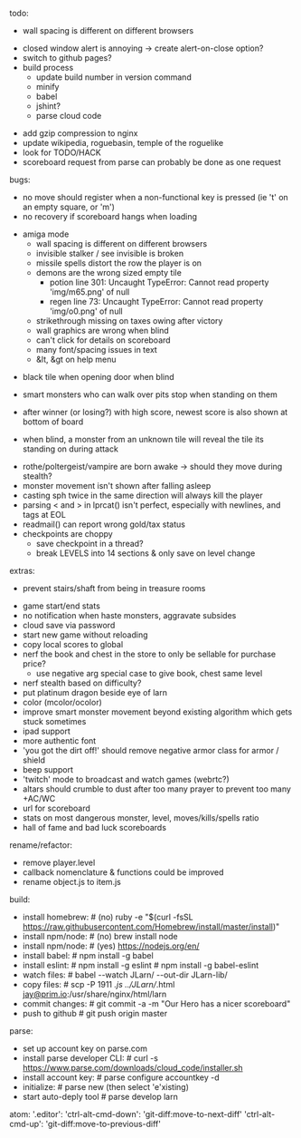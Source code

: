 todo:
- wall spacing is different on different browsers
+ closed window alert is annoying -> create alert-on-close option?
+ switch to github pages?
+ build process
  + update build number in version command
  + minify
  + babel
  + jshint?
  + parse cloud code
- add gzip compression to nginx
- update wikipedia, roguebasin, temple of the roguelike
- look for TODO/HACK
- scoreboard request from parse can probably be done as one request


bugs:
* no move should register when a non-functional key is pressed (ie 't' on an empty square, or 'm')
* no recovery if scoreboard hangs when loading
+ amiga mode
  - wall spacing is different on different browsers
  - invisible stalker / see invisible is broken
  - missile spells distort the row the player is on
  - demons are the wrong sized empty tile
     - potion line 301: Uncaught TypeError: Cannot read property 'img/m65.png' of null
     - regen line 73: Uncaught TypeError: Cannot read property 'img/o0.png' of null
  - strikethrough missing on taxes owing after victory
  - wall graphics are wrong when blind
  - can't click for details on scoreboard
  - many font/spacing issues in text
  - &lt, &gt on help menu
- black tile when opening door when blind
+ smart monsters who can walk over pits stop when standing on them
- after winner (or losing?) with high score, newest score is also shown at bottom of board
+ when blind, a monster from an unknown tile will reveal the tile its standing on during attack
- rothe/poltergeist/vampire are born awake -> should they move during stealth?
- monster movement isn't shown after falling asleep
- casting sph twice in the same direction will always kill the player
- parsing < and > in lprcat() isn't perfect, especially with newlines, and tags at EOL
- readmail() can report wrong gold/tax status
- checkpoints are choppy
  - save checkpoint in a thread?
  - break LEVELS into 14 sections & only save on level change


extras:
+ prevent stairs/shaft from being in treasure rooms
- game start/end stats
- no notification when haste monsters, aggravate subsides
- cloud save via password
- start new game without reloading
- copy local scores to global
- nerf the book and chest in the store to only be sellable for purchase price?
  - use negative arg special case to give book, chest same level
- nerf stealth based on difficulty?
- put platinum dragon beside eye of larn
- color (mcolor/ocolor)
- improve smart monster movement beyond existing algorithm which gets stuck sometimes
- ipad support
- more authentic font
- 'you got the dirt off!' should remove negative armor class for armor / shield
- beep support
- 'twitch' mode to broadcast and watch games (webrtc?)
- altars should crumble to dust after too many prayer to prevent too many +AC/WC
- url for scoreboard
- stats on most dangerous monster, level, moves/kills/spells ratio
- hall of fame and bad luck scoreboards


rename/refactor:
- remove player.level
- callback nomenclature & functions could be improved
- rename object.js to item.js


build:
- install homebrew:  # (no) ruby -e "$(curl -fsSL https://raw.githubusercontent.com/Homebrew/install/master/install)"
- install npm/node:  # (no) brew install node
- install npm/node:  # (yes) https://nodejs.org/en/
- install babel:     # npm install -g babel
- install eslint:    # npm install -g eslint
                     # npm install -g babel-eslint
- watch files:       # babel --watch JLarn/ --out-dir JLarn-lib/
- copy files:        # scp -P 1911 *.js ../JLarn/*.html jay@prim.io:/usr/share/nginx/html/larn
- commit changes:    # git commit -a -m "Our Hero has a nicer scoreboard"
- push to github     # git push origin master


parse:
- set up account key on parse.com
- install parse developer CLI:  # curl -s https://www.parse.com/downloads/cloud_code/installer.sh
- install account key:          # parse configure accountkey -d
- initialize:                   # parse new (then select 'e'xisting)
- start auto-deply tool         # parse develop larn


atom:
'.editor':
  'ctrl-alt-cmd-down': 'git-diff:move-to-next-diff'
  'ctrl-alt-cmd-up': 'git-diff:move-to-previous-diff'
